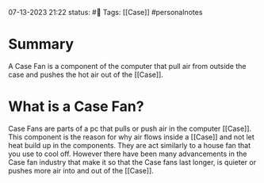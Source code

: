 07-13-2023 21:22
status: #📄 
Tags: [[Case]] #personalnotes  

# Summary
A Case Fan is a component of the computer that pull air from outside the case and pushes the hot air out of the [[Case]].

# What is a Case Fan?
Case Fans are parts of a pc that pulls or push air in the computer [[Case]]. This component is the reason for why air flows inside a [[Case]] and not let heat build up in the components. They are act similarly to a house fan that you use to cool off. However there have been many advancements in the Case fan industry that make it so that the Case fans last longer, is quieter or pushes more air into and out of the [[Case]].

